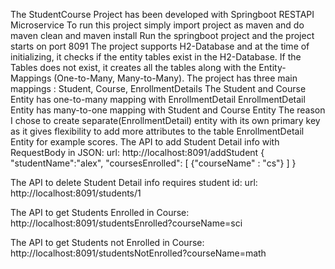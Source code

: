 The StudentCourse Project has been developed with Springboot RESTAPI Microservice
To run this project simply import project as maven and do maven clean and maven install
Run the springboot project and the project starts on port 8091
The project supports H2-Database and at the time of initializing, it checks if the entity tables exist in the H2-Database.
If the Tables does not exist, it creates all the tables along with the Entity-Mappings (One-to-Many, Many-to-Many).
The project has three main mappings : Student, Course, EnrollmentDetails
The Student and Course Entity has one-to-many mapping with EnrollmentDetail
EnrollmentDetail Entity has many-to-one mapping with Student and Course Entity
The reason I chose to create separate(EnrollmentDetail) entity with its own primary key as it gives flexibility to add more attributes to the table EnrollmentDetail Entity for example scores.
The API to add Student Detail info with RequestBody in JSON: 
url: http://localhost:8091/addStudent
{
	"studentName":"alex",
	"coursesEnrolled": [
		{"courseName" : "cs"}
	]
}

The API to delete Student Detail info requires student id: 
url: http://localhost:8091/students/1

The API to get Students Enrolled in Course: 
http://localhost:8091/studentsEnrolled?courseName=sci

The API to get Students not Enrolled in Course: 
http://localhost:8091/studentsNotEnrolled?courseName=math
